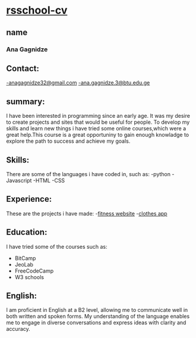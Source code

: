 # [rsschool-cv](https://anagagnidze1.github.io/rsschool-cv/)
## name
### Ana Gagnidze

## Contact:
 -anagagnidze32@gmail.com
 -ana.gagnidze.3@btu.edu.ge
 
## summary:   
I have been interested in programming since an early age. It was my desire to create projects and sites that would be useful for people. To develop my skills and learn new things i have tried some online courses,which were a great help.This course is a great opportuniny to gain enough knowladge to explore the path to success and achieve my goals. 

## Skills:
There are some of the languages i have coded in, such as:
 -python
 -Javascript
 -HTML
 -CSS
 
 ## Experience:
 These are the projects i have made:
 -[fitness website](https://anagagnidze1.github.io/fitnessfinal/)
 -[clothes app](https://anagagnidze1.github.io/clothesapp/)


 ## Education:
 I have tried some of the courses such as:
 - BitCamp
 - JeoLab
 - FreeCodeCamp
 - W3 schools

## English:
I am proficient in English at a B2 level, allowing me to communicate well in both written and spoken forms. My understanding of the language enables me to engage in diverse conversations and express ideas with clarity and accuracy.
